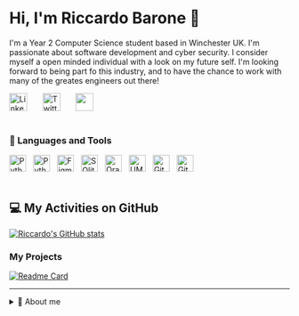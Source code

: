 # Hi, I'm Riccardo Barone 👋
I'm a Year 2 Computer Science student based in Winchester UK. I'm passionate about software development and cyber security. I consider myself a open minded individual with a look on my future self. I'm looking forward to being part fo this industry, and to have the chance to work with many of the greates engineers out there!

<p align="left">
  <a href="https://www.linkedin.com/in/riccardo-barone/"><img width="32px" alt="LinkedIn" title="LinkedIn"src="https://cdn.jsdelivr.net/gh/devicons/devicon@latest/icons/linkedin/linkedin-original.svg" /></a>
  &#8287;&#8287;&#8287;&#8287;&#8287;
  <a href="https://twitter.com/@_riccardobarone"><img width="32px" alt="Twitter" title="Twitter" src="https://cdn.jsdelivr.net/gh/devicons/devicon@latest/icons/twitter/twitter-original.svg"/></a>
  &#8287;&#8287;&#8287;&#8287;&#8287;
  <a href="https://discord.gg/fPrdqh3Zfu" alt="Discord" title="Riccardo_Barone"><img width="32px" src="https://i.imgur.com/OViZO8J.png"/></a>
  &#8287;&#8287;&#8287;&#8287;&#8287;
<br />
<br />

 
### 🧰 Languages and Tools

<img align="left" alt="Python" width="30px" src="https://cdn.jsdelivr.net/gh/devicons/devicon@latest/icons/python/python-original.svg" style="padding-right:10px;" />
<img align="left" alt="Python" width="30px" src="https://cdn.jsdelivr.net/gh/devicons/devicon@latest/icons/pycharm/pycharm-original.svg" style="padding-right:10px;" />
<img align="left" alt="Figma" width="30px" src="https://cdn.jsdelivr.net/gh/devicons/devicon@latest/icons/figma/figma-original.svg" style="padding-right:10px;" />
<img align="left" alt="SQlite" width="30px" src="https://cdn.jsdelivr.net/gh/devicons/devicon@latest/icons/sqlite/sqlite-original-wordmark.svg"  style="padding-right:10px;" />
<img align="left" alt="Oracle" width="30px" src="https://cdn.jsdelivr.net/gh/devicons/devicon@latest/icons/oracle/oracle-original.svg" style="padding-right:10px;" />
<img align="left" alt="UML" width="30px" src="https://cdn.jsdelivr.net/gh/devicons/devicon@latest/icons/unifiedmodelinglanguage/unifiedmodelinglanguage-original-wordmark.svg" style="padding-right:10px;" />
<img align="left" alt="Git" width="30px" src="https://cdn.jsdelivr.net/gh/devicons/devicon@latest/icons/git/git-original.svg" style="padding-right:10px;" />
<img align="left" alt="GitHub" width="30px" src="https://cdn.jsdelivr.net/gh/devicons/devicon@latest/icons/github/github-original.svg" style="padding-right:10px;" />
<br />
<br />
<br />

## 💻 My Activities on GitHub

[![Riccardo's GitHub stats](https://github-readme-stats.vercel.app/api?username=Riccardo105&show_icons=true&theme=radical)](https://github.com/anuraghazra/github-readme-stats)

### My Projects
[![Readme Card](https://github-readme-stats.vercel.app/api/pin/?username=anuraghazra&repo=github-readme-stats)](https://github.com/anuraghazra/github-readme-stats)

---
<details>
  <summary>📖 About me</summary>

<!---
Riccardo105/Riccardo105 is a ✨ special ✨ repository because its `README.md` (this file) appears on your GitHub profile.
You can click the Preview link to take a look at your changes.
-->
